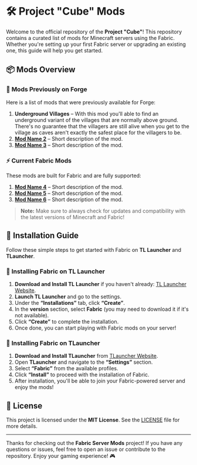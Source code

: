 # 🛠️ Project "Cube" Mods

Welcome to the official repository of the **Project "Cube"**! This repository contains a curated list of mods for Minecraft servers using the Fabric. Whether you're setting up your first Fabric server or upgrading an existing one, this guide will help you get started.

## 📦 Mods Overview

### 🔄 **Mods Previously on Forge**

Here is a list of mods that were previously available for Forge:

1. **Underground Villages** – With this mod you'll able to find an underground variant of the villages that are normally above ground. There's no guarantee that the villagers are still alive when you get to the village as caves aren't exactly the safest place for the villagers to be.
2. **[Mod Name 2](link)** – Short description of the mod.
3. **[Mod Name 3](link)** – Short description of the mod.

### ⚡ **Current Fabric Mods**

These mods are built for Fabric and are fully supported:

1. **[Mod Name 4](link)** – Short description of the mod.
2. **[Mod Name 5](link)** – Short description of the mod.
3. **[Mod Name 6](link)** – Short description of the mod.

> **Note:** Make sure to always check for updates and compatibility with the latest versions of Minecraft and Fabric!

## 🔧 Installation Guide

Follow these simple steps to get started with Fabric on **TL Launcher** and **TLauncher**.

### 📝 **Installing Fabric on TL Launcher**

1. **Download and Install TL Launcher** if you haven't already: [TL Launcher Website](https://tlauncher.org).
2. **Launch TL Launcher** and go to the settings.
3. Under the **“Installations”** tab, click **“Create”**.
4. In the **version** section, select **Fabric** (you may need to download it if it's not available).
5. Click **“Create”** to complete the installation.
6. Once done, you can start playing with Fabric mods on your server!

### 📝 **Installing Fabric on TLauncher**

1. **Download and Install TLauncher** from [TLauncher Website](https://tlauncher.org).
2. Open **TLauncher** and navigate to the **“Settings”** section.
3. Select **“Fabric”** from the available profiles.
4. Click **“Install”** to proceed with the installation of Fabric.
5. After installation, you'll be able to join your Fabric-powered server and enjoy the mods!

## 📜 License

This project is licensed under the **MIT License**. See the [LICENSE](LICENSE) file for more details.

---

Thanks for checking out the **Fabric Server Mods** project! If you have any questions or issues, feel free to open an issue or contribute to the repository. Enjoy your gaming experience! 🎮
